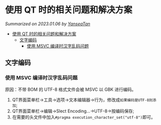 # 使用 QT 时的相关问题和解决方案

*Summarized on 2023.01.06 by [YanseaTan](https://yansea.cc)*

- [使用 QT 时的相关问题和解决方案](#使用-qt-时的相关问题和解决方案)
  - [文字编码](#文字编码)
    - [使用 MSVC 编译时汉字乱码问题](#使用-msvc-编译时汉字乱码问题)


## 文字编码

### 使用 MSVC 编译时汉字乱码问题

原因：不带 BOM 的 UTF-8 格式文件会被 MSVC 以 GBK 进行编码。

1. QT界面菜单栏->工具->选项->文本编辑器->行为，修改成`如果编码是UTF-8则添加`;
2. QT界面菜单栏->编辑->Slect Encoding...->UTF-8->按编码保存;
3. 在需要的头文件中加入`#pragma execution_character_set("utf-8")`即可。